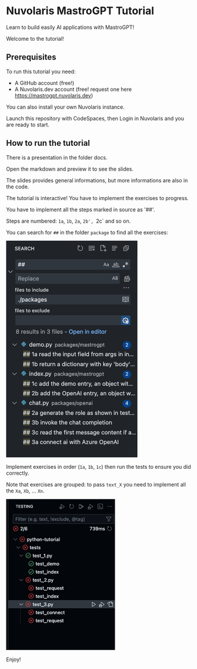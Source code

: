 # Nuvolaris MastroGPT Tutorial

Learn to build easily AI applications with MastroGPT!

Welcome to the tutorial!

## Prerequisites

To run this tutorial you need:

- A GitHub account (free!)
- A Nuvolaris.dev account (free! request one here https://mastrogpt.nuvolaris.dev)

You can also install your own Nuvolaris instance.

Launch this repository with CodeSpaces, then Login in Nuvolaris and you are ready to start.

 ## How to run the tutorial

There is a presentation in the folder docs. 

Open the markdown and preview it to see the slides. 

The slides provides general informations, but more informations are also in the code.

The tutorial is interactive! You have to implement the exercises to progress.

You have to implement all the steps marked in source as '##'. 

Steps are numbered: `1a`, `1b`, `2a`, `2b', `2c` and so on.

You can search for `##` in the folder `package` to find all the exercises:

![](./docs/search-exercises.png)

Implement exercises in order (`1a`, `1b`, `1c`) then run the tests to ensure you did correctly.

Note that exercises are grouped: to pass `text_X` you need to implement all the `Xa`, `Xb`, ... `Xn`.

![](./docs/run-tests.png)


Enjoy!

